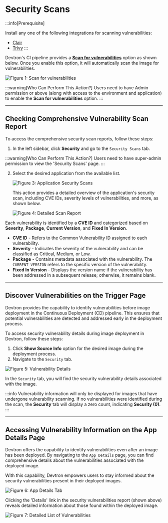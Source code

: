 # Security Scans

:::info[Prerequisite]

Install any one of the following integrations for scanning vulnerabilities:
* [Clair](../../user-guide/integrations/vulnerability-scanning/clair.md)
* [Trivy](../../user-guide/integrations/vulnerability-scanning/trivy.md)
:::

Devtron's CI pipeline provides a [**Scan for vulnerabilities**](../creating-application/workflow/ci-pipeline.md#scan-for-vulnerabilities) option as shown below. Once you enable this option, it will automatically scan the image for vulnerabilities.

![Figure 1: Scan for vulnerabilities](https://devtron-public-asset.s3.us-east-2.amazonaws.com/images/security-features/new/enable-image-scan.jpg)

:::warning[Who Can Perform This Action?]
Users need to have Admin permission or above (along with access to the environment and application) to enable the **Scan for vulnerabilities** option.
:::

---

## Checking Comprehensive Vulnerability Scan Report

To access the comprehensive security scan reports, follow these steps:

1. In the left sidebar, click **Security** and go to the `Security Scans` tab.

:::warning[Who Can Perform This Action?]
Users need to have super-admin permission to view the 'Security Scans' page.
:::

2. Select the desired application from the available list.

    ![Figure 3: Application Security Scans](https://devtron-public-asset.s3.us-east-2.amazonaws.com/images/security-features/new/security-scans.jpg)

    This action provides a detailed overview of the application's security scan, including CVE IDs, severity levels of vulnerabilities, and more, as shown below.

    ![Figure 4: Detailed Scan Report](https://devtron-public-asset.s3.us-east-2.amazonaws.com/images/security-features/new/security-scans-report.jpg)

Each vulnerability is identified by a **CVE ID** and categorized based on **Severity**, **Package**, **Current Version**, and **Fixed In Version**.

* **CVE ID** - Refers to the Common Vulnerability ID assigned to each vulnerability.
* **Severity** - Indicates the severity of the vulnerability and can be classified as Critical, Medium, or Low.
* **Package** - Contains metadata associated with the vulnerability. The `CURRENT VERSION` refers to the specific version of the vulnerability.
* **Fixed In Version** - Displays the version name if the vulnerability has been addressed in a subsequent release; otherwise, it remains blank.

---

## Discover Vulnerabilities on the Trigger Page

Devtron provides the capability to identify vulnerabilities before image deployment in the Continuous Deployment (CD) pipeline. This ensures that potential vulnerabilities are detected and addressed early in the deployment process.

To access security vulnerability details during image deployment in Devtron, follow these steps:

1. Click **Show Source Info** option for the desired image during the deployment process.
2. Navigate to the `Security` tab.

![Figure 5: Vulnerability Details](https://devtron-public-asset.s3.us-east-2.amazonaws.com/images/security-features/new/show-vulnerabilities-before-deployment.jpg)

In the `Security` tab, you will find the security vulnerability details associated with the image.

:::info
Vulnerability information will only be displayed for images that have undergone vulnerability scanning. If no vulnerabilities were identified during the scan, the **Security** tab will display a zero count, indicating **Security (0)**.
:::

---

## Accessing Vulnerability Information on the App Details Page

Devtron offers the capability to identify vulnerabilities even after an image has been deployed. By navigating to the `App Details` page, you can find comprehensive details about the vulnerabilities associated with the deployed image.

With this capability, Devtron empowers users to stay informed about the security vulnerabilities present in their deployed images.

![Figure 6: App Details Tab](https://devtron-public-asset.s3.us-east-2.amazonaws.com/images/security-features/new/vulnerability-app-details-v2.jpg)

Clicking the 'Details' link in the security vulnerabilities report (shown above) reveals detailed information about those found within the deployed image.

![Figure 7: Detailed List of Vulnerabilities](https://devtron-public-asset.s3.us-east-2.amazonaws.com/images/security-features/new/detailed-vulnerability-app-details-v2.jpg)

